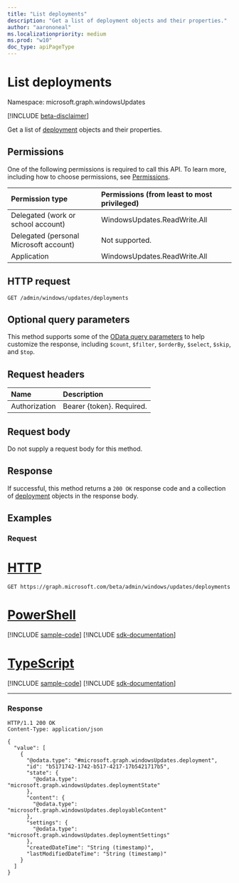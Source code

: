 ```yaml
---
title: "List deployments"
description: "Get a list of deployment objects and their properties."
author: "aarononeal"
ms.localizationpriority: medium
ms.prod: "w10"
doc_type: apiPageType
---
```


# List deployments
Namespace: microsoft.graph.windowsUpdates

[!INCLUDE [beta-disclaimer](../../includes/beta-disclaimer.md)]

Get a list of [deployment](../resources/windowsupdates-deployment.md) objects and their properties.

## Permissions
One of the following permissions is required to call this API. To learn more, including how to choose permissions, see [Permissions](/graph/permissions-reference).

|Permission type|Permissions (from least to most privileged)|
|:---|:---|
|Delegated (work or school account)|WindowsUpdates.ReadWrite.All|
|Delegated (personal Microsoft account)|Not supported.|
|Application|WindowsUpdates.ReadWrite.All|

## HTTP request

<!-- {
  "blockType": "ignored"
}
-->
``` http
GET /admin/windows/updates/deployments
```

## Optional query parameters
This method supports some of the [OData query parameters](/graph/query-parameters) to help customize the response, including `$count`, `$filter`, `$orderBy`, `$select`, `$skip`, and `$top`.

## Request headers
|Name|Description|
|:---|:---|
|Authorization|Bearer {token}. Required.|

## Request body
Do not supply a request body for this method.

## Response

If successful, this method returns a `200 OK` response code and a collection of [deployment](../resources/windowsupdates-deployment.md) objects in the response body.

## Examples

### Request

# [HTTP](#tab/http)
<!-- {
  "blockType": "request",
  "name": "list_deployment"
}
-->
``` http
GET https://graph.microsoft.com/beta/admin/windows/updates/deployments
```

# [PowerShell](#tab/powershell)
[!INCLUDE [sample-code](../includes/snippets/powershell/list-deployment-powershell-snippets.md)]
[!INCLUDE [sdk-documentation](../includes/snippets/snippets-sdk-documentation-link.md)]

# [TypeScript](#tab/typescript)
[!INCLUDE [sample-code](../includes/snippets/typescript/list-deployment-typescript-snippets.md)]
[!INCLUDE [sdk-documentation](../includes/snippets/snippets-sdk-documentation-link.md)]

---


### Response

<!-- {
  "blockType": "response",
  "truncated": true,
  "@odata.type": "Collection(microsoft.graph.windowsUpdates.deployment)"
}
-->
``` http
HTTP/1.1 200 OK
Content-Type: application/json

{
  "value": [
    {
      "@odata.type": "#microsoft.graph.windowsUpdates.deployment",
      "id": "b5171742-1742-b517-4217-17b5421717b5",
      "state": {
        "@odata.type": "microsoft.graph.windowsUpdates.deploymentState"
      },
      "content": {
        "@odata.type": "microsoft.graph.windowsUpdates.deployableContent"
      },
      "settings": {
        "@odata.type": "microsoft.graph.windowsUpdates.deploymentSettings"
      },
      "createdDateTime": "String (timestamp)",
      "lastModifiedDateTime": "String (timestamp)"
    }
  ]
}
```

